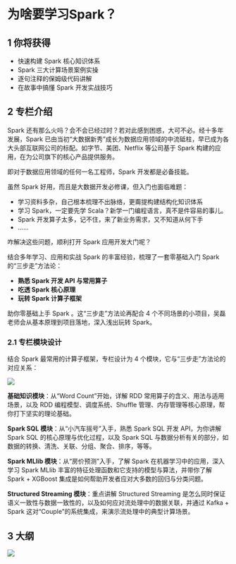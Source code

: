 # 为啥要学习Spark？

## 1 你将获得

- 快速构建 Spark 核心知识体系
- Spark 三大计算场景案例实操
- 逐句注释的保姆级代码讲解
- 在故事中搞懂 Spark 开发实战技巧

## 2 专栏介绍

Spark 还有那么火吗？会不会已经过时？若对此感到困惑，大可不必。经十多年发展，Spark 已由当初“大数据新秀”成长为数据应用领域的中流砥柱，早已成为各大头部互联网公司的标配。如字节、美团、Netflix 等公司基于 Spark 构建的应用，在为公司旗下的核心产品提供服务。

即对于数据应用领域的任何一名工程师，Spark 开发都是必备技能。

虽然 Spark 好用，而且是大数据开发必修课，但入门也面临难题：

- 学习资料多杂，自己根本梳理不出脉络，更甭提构建结构化知识体系
- 学习 Spark，一定要先学 Scala？新学一门编程语言，真不是件容易的事儿。
- Spark 开发算子太多，记不住，来了新业务需求，又不知道从何下手
- ……

咋解决这些问题，顺利打开 Spark 应用开发大门呢？

结合多年学习、应用和实战 Spark 的丰富经验，梳理了一套零基础入门 Spark 的“三步走”方法论：

- **熟悉 Spark 开发 API 与常用算子**
- **吃透 Spark 核心原理**
- **玩转 Spark 计算子框架**

助你零基础上手 Spark 。这“三步走”方法论再配合 4 个不同场景的小项目，吴磊老师会从基本原理到项目落地，深入浅出玩转 Spark。

### 2.1 专栏模块设计

结合 Spark 最常用的计算子框架，专栏设计为 4 个模块，它与“三步走”方法论的对应关系：

![](https://codeselect.oss-cn-shanghai.aliyuncs.com/image-20240321175835357.png)

**基础知识模块**：从“Word Count”开始，详解 RDD 常用算子的含义、用法与适用场景，以及 RDD 编程模型、调度系统、Shuffle 管理、内存管理等核心原理，帮你打下坚实的理论基础。

**Spark SQL 模块**：从“小汽车摇号”入手，熟悉 Spark SQL 开发 API，为你讲解 Spark SQL 的核心原理与优化过程，以及 Spark SQL 与数据分析有关的部分，如数据的转换、清洗、关联、分组、聚合、排序，等等。

**Spark MLlib 模块**：从“房价预测”入手，了解 Spark 在机器学习中的应用，深入学习 Spark MLlib 丰富的特征处理函数和它支持的模型与算法，并带你了解 Spark + XGBoost 集成是如何帮助开发者应对大多数的回归与分类问题。

**Structured Streaming 模块**：重点讲解 Structured Streaming 是怎么同时保证语义一致性与数据一致性的，以及如何应对流处理中的数据关联，并通过 Kafka + Spark 这对“Couple”的系统集成，来演示流处理中的典型计算场景。

## 3 大纲

![](https://codeselect.oss-cn-shanghai.aliyuncs.com/edcfb689e9ccc1a41ee4017641345f40-20240321175900046.jpg)